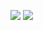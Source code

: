 ![](https://github-readme-stats.vercel.app/api?username=jinyulink&show_icons=true&theme=gruvbox) ![](https://github-readme-stats.vercel.app/api/top-langs/?username=jinyulink&layout=compact&theme=gruvbox)
